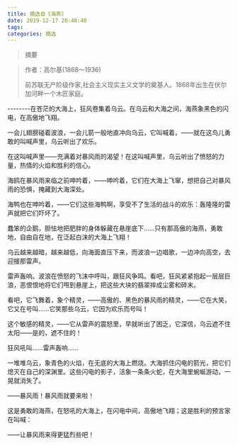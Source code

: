 ```yaml
---
title: 摘选自《海燕》
date: 2019-12-17 20:48:40
tags:
categories: 摘选
---
```


>摘要
<!--more-->


> 作者：高尔基(1868～1936)<br>
>
>前苏联无产阶级作家,社会主义现实主义文学的奠基人。1868年出生在伏尔加河畔一个木匠家庭。


--------在苍茫的大海上，狂风卷集着乌云。在乌云和大海之间，海燕象黑色的闪电，在高傲地飞翔。

一会儿翅膀碰着波浪，一会儿箭一般地直冲向乌云，它叫喊着，——就在这鸟儿勇敢的叫喊声里，乌云听出了欢乐。

在这叫喊声里——充满着对暴风雨的渴望！在这叫喊声里，乌云听出了愤怒的力量，热情的火焰和胜利的信心。

海鸥在暴风雨来临之前呻吟着，——呻吟着，它们在大海上飞窜，想把自己对暴风雨的恐惧，掩藏到大海深处。

海鸭也在呻吟着，——它们这些海鸭啊，享受不了生活的战斗的欢乐：轰隆隆的雷声就把它们吓坏了。

蠢笨的企鹅，胆怯地把肥胖的身体躲藏在悬崖底下……只有那高傲的海燕，勇敢地，自由自在地，在泛起白沫的大海上飞翔！

乌云越来越暗，越来越低，向海面直压下来，而波浪一边唱歌，一边冲向高空，去迎接那雷声。

雷声轰响。波浪在愤怒的飞沫中呼叫，跟狂风争鸣。看吧，狂风紧紧抱起一层层巨浪，恶恨恨地将它们甩到悬崖上，把这些大块的翡翠摔成尘雾和碎末。

看吧，它飞舞着，象个精灵，——高傲的、黑色的暴风雨的精灵，——它在大笑，它又在号叫……它笑那些乌云，它因为欢乐而号叫！

这个敏感的精灵，——它从雷声的震怒里，早就听出了困乏，它深信，乌云遮不住太阳——是的，遮不住的！

狂风吼叫……雷声轰响……

一堆堆乌云，象青色的火焰，在无底的大海上燃烧。大海抓住闪电的箭光，把它们熄灭在自己的深渊里。这些闪电的影子，活象一条条火蛇，在大海里蜿蜒游动，一晃就消失了。

——暴风雨！暴风雨就要来啦！

这是勇敢的海燕，在怒吼的大海上，在闪电中间，高傲地飞翔；这是胜利的预言家在叫喊：

——让暴风雨来得更猛烈些吧！
